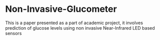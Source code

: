 # Non-Invasive-Glucometer
This is a paper presented as a part of academic project, it involves prediction of glucose levels using non invasive Near-Infrared LED based sensors
